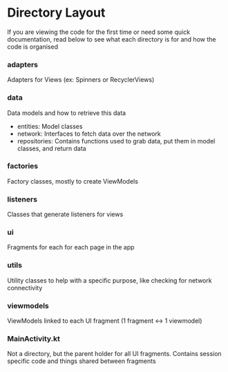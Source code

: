 # Directory Layout

If you are viewing the code for the first time or need some quick documentation, read below to see what each directory is for and how the code is organised

### adapters
Adapters for Views (ex: Spinners or RecyclerViews)

### data
Data models and how to retrieve this data
 - entities: Model classes
 - network: Interfaces to fetch data over the network
 - repositories: Contains functions used to grab data, put them in model classes, and return data
 
 ### factories
 Factory classes, mostly to create ViewModels
 
 ### listeners
 Classes that generate listeners for views
 
 ### ui
 Fragments for each for each page in the app
 
 ### utils
 Utility classes to help with a specific purpose, like checking for network connectivity
 
 ### viewmodels
 ViewModels linked to each UI fragment (1 fragment <-> 1 viewmodel)
 
 ### MainActivity.kt
 Not a directory, but the parent holder for all UI fragments. Contains session specific code and things shared between fragments
